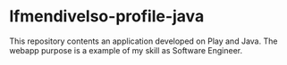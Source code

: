 # lfmendivelso-profile-java
This repository contents an application developed on Play and Java. The webapp purpose is a example of my skill as Software Engineer. 
